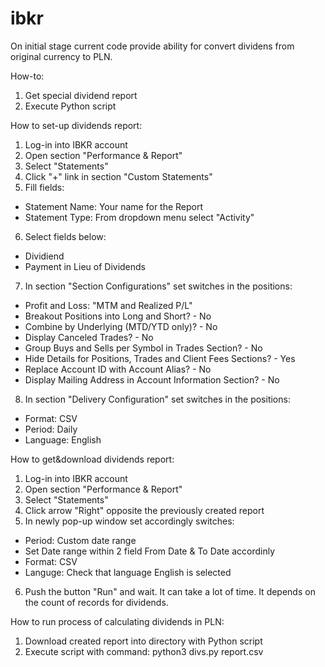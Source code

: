 # ibkr
On initial stage current code provide ability for convert dividens from original currency to PLN.

How-to:
1. Get special dividend report
2. Execute Python script

How to set-up dividends report:
1. Log-in into IBKR account
2. Open section "Performance & Report"
3. Select "Statements"
4. Click "+" link in section "Custom Statements"
5. Fill fields:
  - Statement Name: Your name for the Report
  - Statement Type: From dropdown menu select "Activity"
6. Select fields below:
  - Dividiend
  - Payment in Lieu of Dividends
7. In section "Section Configurations" set switches in the positions:
  - Profit and Loss: "MTM and Realized P/L"
  - Breakout Positions into Long and Short? - No
  - Combine by Underlying (MTD/YTD only)? - No
  - Display Canceled Trades? - No
  - Group Buys and Sells per Symbol in Trades Section? - No
  - Hide Details for Positions, Trades and Client Fees Sections? - Yes
  - Replace Account ID with Account Alias? - No
  - Display Mailing Address in Account Information Section? - No
8. In section "Delivery Configuration" set switches in the positions:
  - Format: CSV
  - Period: Daily
  - Language: English

How to get&download dividends report:
1. Log-in into IBKR account
2. Open section "Performance & Report"
3. Select "Statements"
4. Click arrow "Right" opposite the previously created report
5. In newly pop-up window set accordingly switches:
  - Period: Custom date range
  - Set Date range within 2 field From Date & To Date accordinly
  - Format: CSV
  - Languge: Check that language English is selected
6. Push the button "Run" and wait. It can take a lot of time. It depends on the count of records for dividends.

How to run process of calculating dividends in PLN:
1. Download created report into directory with Python script
2. Execute script with command: python3 divs.py report.csv
